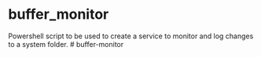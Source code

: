 # buffer_monitor
Powershell script to be used to create a service to monitor and log changes to a system folder. 
#   b u f f e r - m o n i t o r  
 
